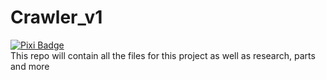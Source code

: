 # Crawler_v1
[![Pixi Badge](https://img.shields.io/endpoint?url=https://raw.githubusercontent.com/prefix-dev/pixi/main/assets/badge/v0.json)](https://pixi.sh) \
This repo will contain all the files for this project as well as research, parts and more

